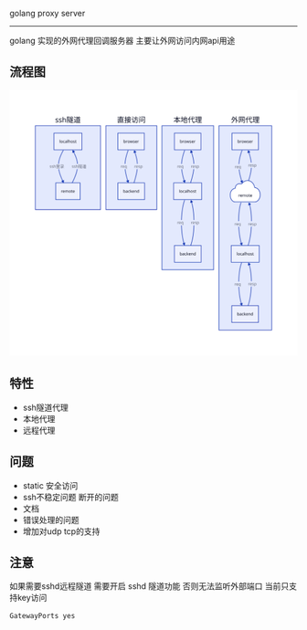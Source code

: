 golang proxy server

---
golang 实现的外网代理回调服务器 主要让外网访问内网api用途

## 流程图
![流程图](./flow.svg "工作流程图")

## 特性
- ssh隧道代理
- 本地代理
- 远程代理

## 问题
- static 安全访问
- ssh不稳定问题 断开的问题
- 文档
- 错误处理的问题
- 增加对udp tcp的支持

## 注意
如果需要sshd远程隧道 需要开启 sshd 隧道功能 否则无法监听外部端口
当前只支持key访问
```
GatewayPorts yes
```